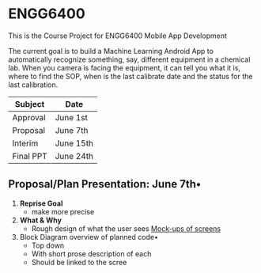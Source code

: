 # ENGG6400
This is the Course Project for ENGG6400 Mobile App Development

The current goal is to build a Machine Learning Android App to automatically recognize something, say, different equipment in a chemical lab. When you camera is facing the equipment, it  can tell you what it is, where to find the SOP, when is the last calibrate date and the status for the last calibration.

Subject|Date
------------ | -------------
Approval|June 1st
Proposal|June 7th
Interim |June 15th
Final PPT |June 24th

## Proposal/Plan Presentation: June 7th•
1. **Reprise Goal**
    - make more precise
3. **What & Why**
    - Rough design of what the user sees [Mock-ups of screens](https://moqups.com)
5. Block Diagram overview of planned code•
    - Top down
    - With short prose description of each
    - Should be linked to the scree
